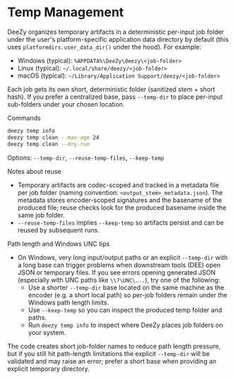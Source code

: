 # Temp Management

DeeZy organizes temporary artifacts in a deterministic per-input job folder under the
user's platform-specific application data directory by default (this uses
`platformdirs.user_data_dir()` under the hood). For example:

- Windows (typical): `%APPDATA%\DeeZy\deezy\<job-folder>`
- Linux (typical): `~/.local/share/deezy/<job-folder>`
- macOS (typical): `~/Library/Application Support/deezy/<job-folder>`

Each job gets its own short, deterministic folder (sanitized stem + short hash).
If you prefer a centralized base, pass `--temp-dir` to place per-input sub-folders under
your chosen location.

Commands

```bash
deezy temp info
deezy temp clean --max-age 24
deezy temp clean --dry-run
```

Options: `--temp-dir`, `--reuse-temp-files`, `--keep-temp`

Notes about reuse

- Temporary artifacts are codec-scoped and tracked in a metadata file per job folder
  (naming convention: `<output_stem>_metadata.json`). The metadata stores encoder-scoped
  signatures and the basename of the produced file; reuse checks look for the produced
  basename inside the same job folder.
- `--reuse-temp-files` implies `--keep-temp` so artifacts persist and can be reused by
  subsequent runs.

Path length and Windows UNC tips

- On Windows, very long input/output paths or an explicit `--temp-dir` with a long base
  can trigger problems when downstream tools (DEE) open JSON or temporary files.
  If you see errors opening generated JSON (especially with UNC paths like `\\?\UNC\...`),
  try one of the following:
  - Use a shorter `--temp-dir` base located on the same machine as the encoder (e.g. a
    short local path) so per-job folders remain under the Windows path length limits.
  - Use `--keep-temp` so you can inspect the produced temp folder and paths.
  - Run `deezy temp info` to inspect where DeeZy places job folders on your system.

The code creates short job-folder names to reduce path length pressure, but if you still
hit path-length limitations the explicit `--temp-dir` will be validated and may raise
an error; prefer a short base when providing an explicit temporary directory.
